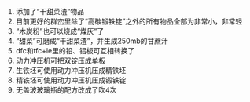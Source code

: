 1. 添加了“干甜菜渣”物品
2. 目前更好的群峦里除了“高碳锻铁锭”之外的所有物品全部为非常小，非常轻
3. “木炭粉”也可以烧成“煤灰”了
4. “甜菜”可磨成“干甜菜渣”，并生成250mb的甘蔗汁
5. dfc和tfc+ie里的铅、铝板可互相转换了
6. 动力冲压机可把双锭压成单板
7. 生铁坯可使用动力冲压机压成精铁坯
8. 精铁坯可使用动力冲压机压成锻铁锭
9. 无盖玻玻璃瓶的配方改成了吹4次